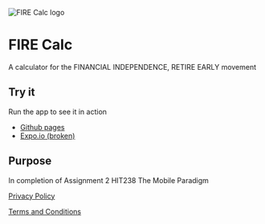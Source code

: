 ![FIRE Calc logo](https://erichilario.github.io/firecalc/favicon-32.png)

# FIRE Calc

A calculator for the FINANCIAL INDEPENDENCE, RETIRE EARLY movement

## Try it

Run the app to see it in action

- [Github pages](https://github.com/erichilario/firecalc/tree/gh-pages)
- [Expo.io (broken)](https://expo.io/@ehilario/firecalc)

## Purpose

In completion of Assignment 2 HIT238 The Mobile Paradigm

[Privacy Policy](https://erichilario.github.io/firecalc/privacypolicy.html)

[Terms and Conditions](https://erichilario.github.io/firecalc/termsconditions.html)
